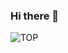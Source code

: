 ### Hi there 👋

![TOP](https://github-readme-stats.vercel.app/api/top-langs/?username=gabrigode&layout=compact)
